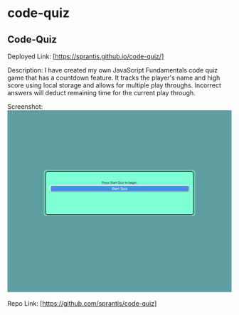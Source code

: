 # code-quiz
## Code-Quiz

Deployed Link:
[https://sprantis.github.io/code-quiz/]

Description:
I have created my own JavaScript Fundamentals code quiz game that has a countdown feature. It tracks the player's name and high score using local storage and allows for multiple play throughs. Incorrect answers will deduct remaining time for the current play through.



Screenshot:
![Code-Quiz Screenshot](./images/sprantis.github.io_code-quiz_.png)

Repo Link:
[https://github.com/sprantis/code-quiz]